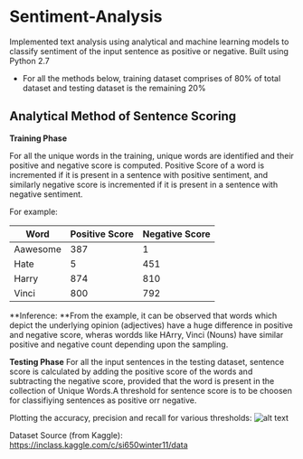 # Sentiment-Analysis

Implemented text analysis using analytical and machine learning models to classify sentiment of the input sentence as positive or negative. Built using Python 2.7

* For all the methods below, training dataset comprises of 80% of total dataset and testing dataset is the remaining 20%

## Analytical Method of Sentence Scoring

**Training Phase**

For all the unique words in the training, unique words are identified and their positive and negative score is computed. Positive Score of a word is incremented if it is present in a sentence with positive sentiment, and similarly negative score is incremented if it is present in a sentence with negative sentiment.

For example:

| Word | Positive Score | Negative Score 
| --- | ---| --- |
| Aawesome | 387 | 1 |
| Hate | 5 | 451 |
| Harry | 874 | 810 |
| Vinci | 800 | 792 |

**Inference: **From the example, it can be observed that words which depict the underlying opinion (adjectives) have a huge difference in positive and negative score, wheras wordds like HArry, Vinci (Nouns) have similar positive and negative count depending upon the sampling.

**Testing Phase**
For all the input sentences in the testing dataset, sentence score is calculated by adding the positive score of the words and subtracting the negative score, provided that the word is present in the collection of Unique Words.A threshold for sentence score is to be choosen for classifiying sentences as positive orr negative.

Plotting the accuracy, precision and recall for various thresholds:
![alt text](https://github.com/shubhi-sareen/Sentiment-Analysis/master/plot_for_accuracy.png "Plot against various thresholds")

Dataset Source (from Kaggle): https://inclass.kaggle.com/c/si650winter11/data
